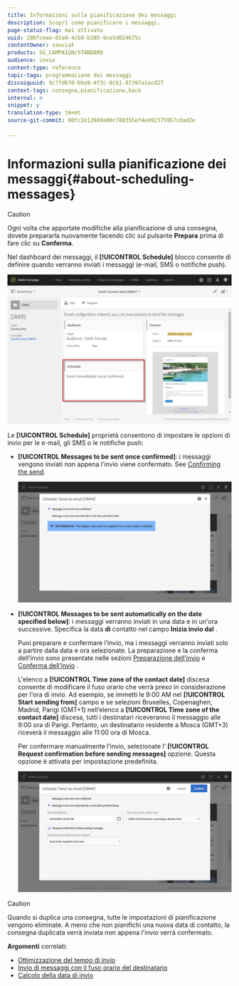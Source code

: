 ```yaml
---
title: Informazioni sulla pianificazione dei messaggi
description: Scopri come pianificare i messaggi.
page-status-flag: mai attivato
uuid: 286fceee-65a9-4cb9-b205-9ce5d024675c
contentOwner: sauviat
products: SG_CAMPAIGN/STANDARD
audience: invio
content-type: reference
topic-tags: programmazione dei messaggi
discoiquuid: 9c7fd670-bba9-4f3c-8cb1-87397a1acd27
context-tags: consegna,pianificazione,back
internal: n
snippet: y
translation-type: tm+mt
source-git-commit: 00fc2e12669a00c788355ef4e492375957cdad2e

---
```



# Informazioni sulla pianificazione dei messaggi{#about-scheduling-messages}

>[!CAUTION]
>
>Ogni volta che apportate modifiche alla pianificazione di una consegna, dovete prepararla nuovamente facendo clic sul pulsante **Prepara** prima di fare clic su **Conferma**.

Nel dashboard dei messaggi, il **[!UICONTROL Schedule]** blocco consente di definire quando verranno inviati i messaggi (e-mail, SMS o notifiche push).

![](assets/delivery_dashboard.png)

Le **[!UICONTROL Schedule]** proprietà consentono di impostare le opzioni di invio per le e-mail, gli SMS o le notifiche push:

* **[!UICONTROL Messages to be sent once confirmed]**: i messaggi vengono inviati non appena l'invio viene confermato. See [Confirming the send](../../sending/using/confirming-the-send.md).

   ![](assets/delivery_planning_1.png)

* **[!UICONTROL Messages to be sent automatically on the date specified below]**: i messaggi verranno inviati in una data e in un'ora successive. Specifica la data **di** contatto nel campo **Inizia invio dal** .

   Puoi preparare e confermare l’invio, ma i messaggi verranno inviati solo a partire dalla data e ora selezionate. La preparazione e la conferma dell’invio sono presentate nelle sezioni [Preparazione dell’invio](../../sending/using/preparing-the-send.md) e [Conferma dell’invio](../../sending/using/confirming-the-send.md) .

   L'elenco a **[!UICONTROL Time zone of the contact date]** discesa consente di modificare il fuso orario che verrà preso in considerazione per l'ora di invio. Ad esempio, se immetti le 9:00 AM nel **[!UICONTROL Start sending from]** campo e se selezioni Bruxelles, Copenaghen, Madrid, Parigi (GMT+1) nell’elenco a **[!UICONTROL Time zone of the contact date]** discesa, tutti i destinatari riceveranno il messaggio alle 9:00 ora di Parigi. Pertanto, un destinatario residente a Mosca (GMT+3) riceverà il messaggio alle 11:00 ora di Mosca.

   Per confermare manualmente l’invio, selezionate l’ **[!UICONTROL Request confirmation before sending messages]** opzione. Questa opzione è attivata per impostazione predefinita.

   ![](assets/delivery_planning.png)

>[!CAUTION]
>
>Quando si duplica una consegna, tutte le impostazioni di pianificazione vengono eliminate. A meno che non pianifichi una nuova data di contatto, la consegna duplicata verrà inviata non appena l'invio verrà confermato.

**Argomenti** correlati:

* [Ottimizzazione del tempo di invio](../../sending/using/optimizing-the-sending-time.md)
* [Invio di messaggi con il fuso orario del destinatario](../../sending/using/sending-messages-at-the-recipient-s-time-zone.md)
* [Calcolo della data di invio](../../sending/using/computing-the-sending-date.md)


